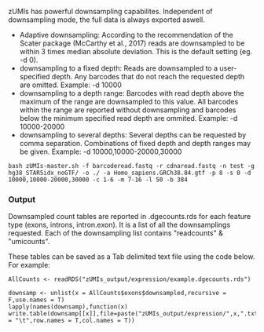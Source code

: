 zUMIs has powerful downsampling capabilites. Independent of downsampling mode, the full data is always exported aswell.

- Adaptive downsampling: According to the recommendation of the Scater package (McCarthy et al., 2017) reads are downsampled to be within 3 times median absolute deviation. This is the default setting (eg. -d 0).
- downsampling to a fixed depth: Reads are downsampled to a user-specified depth. Any barcodes that do not reach the requested depth are omitted. Example: -d 10000
- downsampling to a depth range: Barcodes with read depth above the maximum of the range are downsampled to this value. All barcodes within the range are reported without downsampling and barcodes below the minimum specified read depth are ommited. Example: -d 10000-20000
- downsampling to several depths: Several depths can be requested by comma separation. Combinations of fixed depth and depth ranges may be given. Example: -d 10000,10000-20000,30000

```
bash zUMIs-master.sh -f barcoderead.fastq -r cdnaread.fastq -n test -g hg38_STAR5idx_noGTF/ -o ./ -a Homo_sapiens.GRCh38.84.gtf -p 8 -s 0 -d 10000,10000-20000,30000 -c 1-6 -m 7-16 -l 50 -b 384

```

### Output
Downsampled count tables are reported in <StudyName>.dgecounts.rds for each feature type (exons, introns, intron.exon). It is a list of all the downsamplings requested. Each of the downsampling list contains "readcounts" & "umicounts".

These tables can be saved as a Tab delimited text file using the code below.
For example:
```
AllCounts <- readRDS("zUMIs_output/expression/example.dgecounts.rds")

downsamp <- unlist(x = AllCounts$exons$downsampled,recursive = F,use.names = T)
lapply(names(downsamp),function(x) write.table(downsamp[[x]],file=paste("zUMIs_output/expression/",x,".txt",sep=""),sep = "\t",row.names = T,col.names = T))

```

